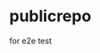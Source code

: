 # publicrepo
for e2e test
















































































































































































































































































































































































































































































































































































































































